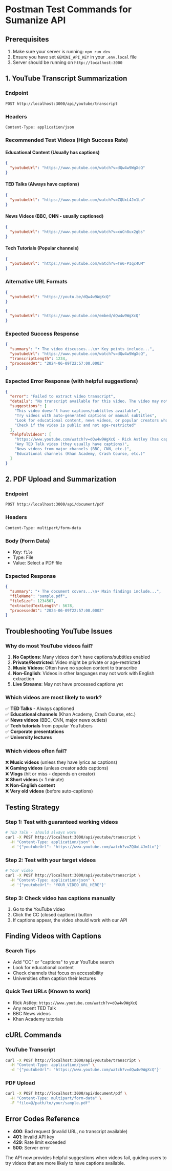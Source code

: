 # Postman Test Commands for Sumanize API

## Prerequisites
1. Make sure your server is running: `npm run dev`
2. Ensure you have set `GEMINI_API_KEY` in your `.env.local` file
3. Server should be running on `http://localhost:3000`

## 1. YouTube Transcript Summarization

### Endpoint
```
POST http://localhost:3000/api/youtube/transcript
```

### Headers
```
Content-Type: application/json
```

### Recommended Test Videos (High Success Rate)

#### Educational Content (Usually has captions)
```json
{
  "youtubeUrl": "https://www.youtube.com/watch?v=dQw4w9WgXcQ"
}
```

#### TED Talks (Always have captions)
```json
{
  "youtubeUrl": "https://www.youtube.com/watch?v=ZQUxL4Jm1Lo"
}
```

#### News Videos (BBC, CNN - usually captioned)
```json
{
  "youtubeUrl": "https://www.youtube.com/watch?v=xuCn8ux2gbs"
}
```

#### Tech Tutorials (Popular channels)
```json
{
  "youtubeUrl": "https://www.youtube.com/watch?v=Tn6-PIqc4UM"
}
```

### Alternative URL Formats
```json
{
  "youtubeUrl": "https://youtu.be/dQw4w9WgXcQ"
}
```

```json
{
  "youtubeUrl": "https://www.youtube.com/embed/dQw4w9WgXcQ"
}
```

### Expected Success Response
```json
{
  "summary": "• The video discusses...\n• Key points include...",
  "youtubeUrl": "https://www.youtube.com/watch?v=dQw4w9WgXcQ",
  "transcriptLength": 1234,
  "processedAt": "2024-06-09T22:57:00.000Z"
}
```

### Expected Error Response (with helpful suggestions)
```json
{
  "error": "Failed to extract video transcript",
  "details": "No transcript available for this video. The video may not have captions enabled, may be private, or may not support transcript extraction.",
  "suggestions": [
    "This video doesn't have captions/subtitles available",
    "Try videos with auto-generated captions or manual subtitles",
    "Look for educational content, news videos, or popular creators who typically add captions",
    "Check if the video is public and not age-restricted"
  ],
  "helpfulVideos": [
    "https://www.youtube.com/watch?v=dQw4w9WgXcQ - Rick Astley (has captions)",
    "Any TED Talk video (they usually have captions)",
    "News videos from major channels (BBC, CNN, etc.)",
    "Educational channels (Khan Academy, Crash Course, etc.)"
  ]
}
```

## 2. PDF Upload and Summarization

### Endpoint
```
POST http://localhost:3000/api/document/pdf
```

### Headers
```
Content-Type: multipart/form-data
```

### Body (Form Data)
- Key: `file`
- Type: File
- Value: Select a PDF file

### Expected Response
```json
{
  "summary": "• The document covers...\n• Main findings include...",
  "fileName": "sample.pdf",
  "fileSize": 1234567,
  "extractedTextLength": 5678,
  "processedAt": "2024-06-09T22:57:00.000Z"
}
```

## Troubleshooting YouTube Issues

### Why do most YouTube videos fail?
1. **No Captions**: Many videos don't have captions/subtitles enabled
2. **Private/Restricted**: Video might be private or age-restricted
3. **Music Videos**: Often have no spoken content to transcribe
4. **Non-English**: Videos in other languages may not work with English extraction
5. **Live Streams**: May not have processed captions yet

### Which videos are most likely to work?
✅ **TED Talks** - Always captioned  
✅ **Educational channels** (Khan Academy, Crash Course, etc.)  
✅ **News videos** (BBC, CNN, major news outlets)  
✅ **Tech tutorials** from popular YouTubers  
✅ **Corporate presentations**  
✅ **University lectures**  

### Which videos often fail?
❌ **Music videos** (unless they have lyrics as captions)  
❌ **Gaming videos** (unless creator adds captions)  
❌ **Vlogs** (hit or miss - depends on creator)  
❌ **Short videos** (< 1 minute)  
❌ **Non-English content**  
❌ **Very old videos** (before auto-captions)  

## Testing Strategy

### Step 1: Test with guaranteed working videos
```bash
# TED Talk - should always work
curl -X POST http://localhost:3000/api/youtube/transcript \
  -H "Content-Type: application/json" \
  -d '{"youtubeUrl": "https://www.youtube.com/watch?v=ZQUxL4Jm1Lo"}'
```

### Step 2: Test with your target videos
```bash
# Your video
curl -X POST http://localhost:3000/api/youtube/transcript \
  -H "Content-Type: application/json" \
  -d '{"youtubeUrl": "YOUR_VIDEO_URL_HERE"}'
```

### Step 3: Check video has captions manually
1. Go to the YouTube video
2. Click the CC (closed captions) button
3. If captions appear, the video should work with our API

## Finding Videos with Captions

### Search Tips
- Add "CC" or "captions" to your YouTube search
- Look for educational content
- Check channels that focus on accessibility
- Universities often caption their lectures

### Quick Test URLs (Known to work)
- Rick Astley: `https://www.youtube.com/watch?v=dQw4w9WgXcQ`
- Any recent TED Talk
- BBC News videos
- Khan Academy tutorials

## cURL Commands

### YouTube Transcript
```bash
curl -X POST http://localhost:3000/api/youtube/transcript \
  -H "Content-Type: application/json" \
  -d '{"youtubeUrl": "https://www.youtube.com/watch?v=dQw4w9WgXcQ"}'
```

### PDF Upload
```bash
curl -X POST http://localhost:3000/api/document/pdf \
  -H "Content-Type: multipart/form-data" \
  -F "file=@/path/to/your/sample.pdf"
```

## Error Codes Reference

- **400**: Bad request (invalid URL, no transcript available)
- **401**: Invalid API key
- **429**: Rate limit exceeded
- **500**: Server error

The API now provides helpful suggestions when videos fail, guiding users to try videos that are more likely to have captions available. 